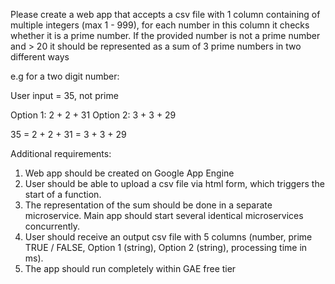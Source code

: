 Please create a web app that accepts a csv file with 1 column containing of multiple integers (max 1 - 999), for each number in this column it checks whether it is a prime number. If the provided number is not a prime number and > 20 it should be represented as a sum of 3 prime numbers in two different ways

e.g for a two digit number:

User input = 35, not prime

Option 1: 2 + 2 + 31
Option 2: 3 + 3 + 29

35 = 2 + 2 + 31 = 3 + 3 + 29

Additional requirements:

1. Web app should be created on Google App Engine
2. User should be able to upload a csv file via html form, which triggers the start of a function.
3. The representation of the sum should be done in a separate microservice. Main app should start several identical microservices concurrently.
4. User should receive an output csv file with 5 columns (number, prime TRUE / FALSE, Option 1 (string), Option 2 (string), processing time in ms).
5. The app should run completely within GAE free tier
